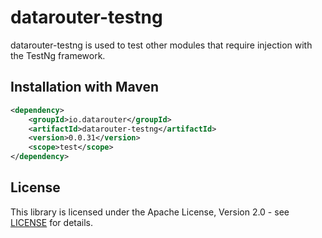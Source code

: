 # datarouter-testng

datarouter-testng is used to test other modules that require injection with the TestNg framework.

## Installation with Maven

```xml
<dependency>
	<groupId>io.datarouter</groupId>
	<artifactId>datarouter-testng</artifactId>
	<version>0.0.31</version>
	<scope>test</scope>
</dependency>
```

## License

This library is licensed under the Apache License, Version 2.0 - see [LICENSE](../LICENSE) for details.
